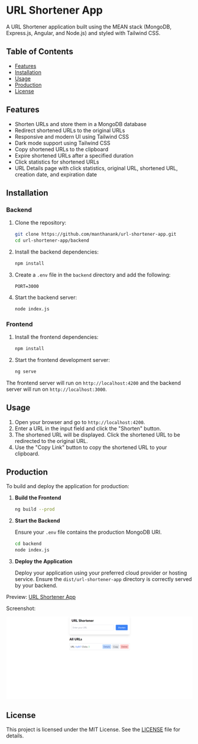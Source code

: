 # URL Shortener App

A URL Shortener application built using the MEAN stack (MongoDB, Express.js, Angular, and Node.js) and styled with Tailwind CSS.

## Table of Contents

- [Features](#features)
- [Installation](#installation)
- [Usage](#usage)
- [Production](#production)
- [License](#license)

## Features

- Shorten URLs and store them in a MongoDB database
- Redirect shortened URLs to the original URLs
- Responsive and modern UI using Tailwind CSS
- Dark mode support using Tailwind CSS
- Copy shortened URLs to the clipboard
- Expire shortened URLs after a specified duration
- Click statistics for shortened URLs
- URL Details page with click statistics, original URL, shortened URL, creation date, and expiration date

## Installation

### Backend

1. Clone the repository:

    ```bash
    git clone https://github.com/manthanank/url-shortener-app.git
    cd url-shortener-app/backend
    ```

2. Install the backend dependencies:

    ```bash
    npm install
    ```

3. Create a `.env` file in the `backend` directory and add the following:

    ```env
    PORT=3000
    ```

4. Start the backend server:

    ```bash
    node index.js
    ```

### Frontend

1. Install the frontend dependencies:

    ```bash
    npm install
    ```

2. Start the frontend development server:

    ```bash
    ng serve
    ```

The frontend server will run on `http://localhost:4200` and the backend server will run on `http://localhost:3000`.

## Usage

1. Open your browser and go to `http://localhost:4200`.
2. Enter a URL in the input field and click the "Shorten" button.
3. The shortened URL will be displayed. Click the shortened URL to be redirected to the original URL.
4. Use the "Copy Link" button to copy the shortened URL to your clipboard.

## Production

To build and deploy the application for production:

1. **Build the Frontend**

    ```bash
    ng build --prod
    ```

2. **Start the Backend**

    Ensure your `.env` file contains the production MongoDB URI.

    ```bash
    cd backend
    node index.js
    ```

3. **Deploy the Application**

    Deploy your application using your preferred cloud provider or hosting service. Ensure the `dist/url-shortener-app` directory is correctly served by your backend.

Preview: [URL Shortener App](https://url-shortener-app-manthanank.vercel.app/)

Screenshot:

![URL Shortener App](/public/image.png)

## License

This project is licensed under the MIT License. See the [LICENSE](LICENSE) file for details.
